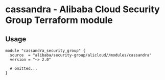 # cassandra - Alibaba Cloud Security Group Terraform module

## Usage

```hcl
module "cassandra_security_group" {
  source  = "alibaba/security-group/alicloud//modules/cassandra"
  version = "~> 2.0"

  # omitted...
}
```

<!-- BEGINNING OF PRE-COMMIT-TERRAFORM DOCS HOOK -->
<!-- END OF PRE-COMMIT-TERRAFORM DOCS HOOK -->
